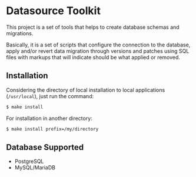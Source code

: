 Datasource Toolkit
==================

This project is a set of tools that helps to create database schemas and
migrations.

Basically, it is a set of scripts that configure the connection to the
database, apply and/or revert data migration through versions and patches using
SQL files with markups that will indicate should be what applied or removed.

## Installation

Considering the directory of local installation to local applications
(`/usr/local`), just run the command:

```sh
$ make install
```

For installation in another directory:

```sh
$ make install prefix=/my/directory
```

## Database Supported

- PostgreSQL
- MySQL/MariaDB
